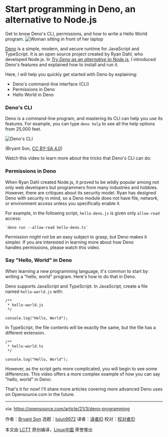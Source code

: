 [#]: subject: (Start programming in Deno, an alternative to Node.js)
[#]: via: (https://opensource.com/article/21/3/deno-programming)
[#]: author: (Bryant Son https://opensource.com/users/brson)
[#]: collector: (lujun9972)
[#]: translator: ( )
[#]: reviewer: ( )
[#]: publisher: ( )
[#]: url: ( )

Start programming in Deno, an alternative to Node.js
======
Get to know Deno's CLI, permissions, and how to write a Hello World
program.
![Woman sitting in front of her laptop][1]

[Deno][2] is a simple, modern, and secure runtime for JavaScript and TypeScript. It is an open source project created by Ryan Dahl, who developed Node.js. In [_Try Deno as an alternative to Node.js_][3], I introduced Deno's features and explained how to install and run it.

Here, I will help you quickly get started with Deno by explaining:

  * Deno's command-line interface (CLI)
  * Permissions in Deno
  * Hello World in Deno



### Deno's CLI

Deno is a command-line program, and mastering its CLI can help you use its features. For example, you can type `deno help` to see all the help options from 25,000 feet.

![Deno's CLI][4]

(Bryant Son, [CC BY-SA 4.0][5])

Watch this video to learn more about the tricks that Deno's CLI can do:

### Permissions in Deno

When Ryan Dahl created Node.js, it proved to be wildly popular among not only web developers but programmers from many industries and hobbies. However, there are critiques about its security model. Ryan has designed Deno with security in mind, so a Deno module does not have file, network, or environment access unless you specifically enable it.

For example, in the following script, `hello-deno.js` is given only `allow-read` access:


```
`deno run --allow-read hello-deno.ts`
```

Permission might not be an easy subject to grasp, but Deno makes it simpler. If you are interested in learning more about how Deno handles permissions, please watch this video.

### Say "Hello, World" in Deno

When learning a new programming language, it's common to start by writing a "hello, world" program. Here's how to do that in Deno.

Deno supports JavaScript and TypeScript. In JavaScript, create a file named `hello-world.js` with:


```
/**
 * hello-world.js
 */

console.log("Hello, World");
```

In TypeScript, the file contents will be exactly the same, but the file has a different extension.


```
/**
 * hello-world.ts
 */

console.log("Hello, World");
```

However, as the script gets more complicated, you will begin to see some differences. This video offers a more complex example of how you can say "hello, world" in Deno:

That's it for now! I'll share more articles covering more advanced Deno uses on Opensource.com in the future.

--------------------------------------------------------------------------------

via: https://opensource.com/article/21/3/deno-programming

作者：[Bryant Son][a]
选题：[lujun9972][b]
译者：[译者ID](https://github.com/译者ID)
校对：[校对者ID](https://github.com/校对者ID)

本文由 [LCTT](https://github.com/LCTT/TranslateProject) 原创编译，[Linux中国](https://linux.cn/) 荣誉推出

[a]: https://opensource.com/users/brson
[b]: https://github.com/lujun9972
[1]: https://opensource.com/sites/default/files/styles/image-full-size/public/lead-images/OSDC_women_computing_4.png?itok=VGZO8CxT (Woman sitting in front of her laptop)
[2]: https://deno.land/
[3]: https://opensource.com/article/21/2/deno
[4]: https://opensource.com/sites/default/files/uploads/1_denocommand.jpg (Deno's CLI)
[5]: https://creativecommons.org/licenses/by-sa/4.0/
